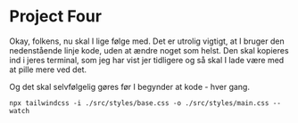# Project Four

Okay, folkens, nu skal I lige følge med. Det er utrolig vigtigt, at I bruger den nedenstående linje kode, uden at ændre noget som helst. Den skal kopieres ind i jeres terminal, som jeg har vist jer tidligere og så skal I lade være med at pille mere ved det.

Og det skal selvfølgelig gøres før I begynder at kode - hver gang.

    npx tailwindcss -i ./src/styles/base.css -o ./src/styles/main.css --watch
